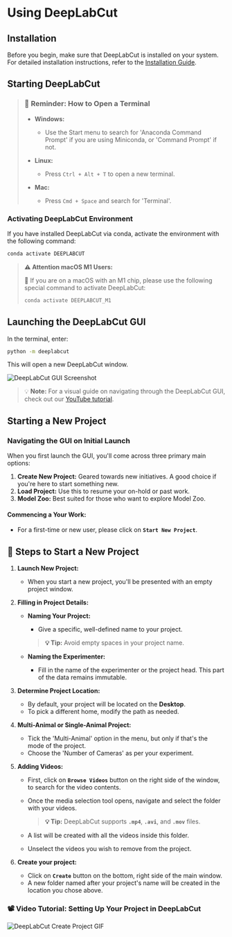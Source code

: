 # Using DeepLabCut

## Installation

Before you begin, make sure that DeepLabCut is installed on your system. For detailed installation instructions, refer to the [Installation Guide](https://deeplabcut.github.io/DeepLabCut/docs/installation.html).

## Starting DeepLabCut
>### 🔔 Reminder: How to Open a Terminal
>
> - **Windows:** 
>   - Use the Start menu to search for 'Anaconda Command Prompt' if you are using Miniconda, or 'Command Prompt' if not.
>
> - **Linux:** 
>   - Press `Ctrl + Alt + T` to open a new terminal.
> 
> - **Mac:** 
>   - Press `Cmd + Space` and search for 'Terminal'.

### Activating DeepLabCut Environment

If you have installed DeepLabCut via conda, activate the environment with the following command:

```bash
conda activate DEEPLABCUT
```
>**⚠️ Attention macOS M1 Users:**
><br/>
>
>🍏 If you are on a macOS with an M1 chip, please use the following special command to activate DeepLabCut:
>```bash
>conda activate DEEPLABCUT_M1

## Launching the DeepLabCut GUI
In the terminal, enter:
```bash
python -m deeplabcut
```
This will open a new DeepLabCut window.

![DeepLabCut GUI Screenshot](https://github.com/Timokleia/DeepLabCut/blob/create-tutorial/docs/images/GUI-screenshot.png?raw=true)

> 💡 **Note:** For a visual guide on navigating through the DeepLabCut GUI, check out our [YouTube tutorial](https://www.youtube.com/watch?v=tr3npnXWoD4).

## Starting a New Project

### Navigating the GUI on Initial Launch

When you first launch the GUI, you'll come across three primary main options:

1. **Create New Project:** Geared towards new initiatives. A good choice if you're here to start something new.
2. **Load Project:** Use this to resume your on-hold or past work.
3. **Model Zoo:** Best suited for those who want to explore Model Zoo.

#### Commencing a Your Work:

- For a first-time or new user, please click on **`Start New Project`**.

## 🐾 Steps to Start a New Project

1. **Launch New Project:**
   - When you start a new project, you'll be presented with an empty project window.

2. **Filling in Project Details:**
   - **Naming Your Project:**
     - Give a specific, well-defined name to your project.
      
      > **💡 Tip:** Avoid empty spaces in your project name.

   - **Naming the Experimenter:**
     - Fill in the name of the experimenter or the project head. This part of the data remains immutable.

3. **Determine Project Location:** 
   - By default, your project will be located on the **Desktop**.
   - To pick a different home, modify the path as needed.

4. **Multi-Animal or Single-Animal Project:**
   - Tick the 'Multi-Animal' option in the menu, but only if that's the mode of the project.
   - Choose the 'Number of Cameras' as per your experiment.

5. **Adding Videos:**
   - First, click on **`Browse Videos`** button on the right side of the window, to search for the video contents.
   - Once the media selection tool opens, navigate and select the folder with your videos.
     
     > **💡 Tip:** DeepLabCut supports **`.mp4`**, **`.avi`**, and **`.mov`** files.
   - A list will be created with all the videos inside this folder.
   - Unselect the videos you wish to remove from the project.
     
6. **Create your project:**
   - Click on **`Create`** button on the bottom, right side of the main window.
   - A new folder named after your project's name will be created in the location you chose above.
     

### 📽 Video Tutorial: Setting Up Your Project in DeepLabCut

![DeepLabCut Create Project GIF](https://github.com/Timokleia/DeepLabCut/blob/create-tutorial/docs/images/create-project.gif)




